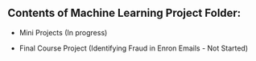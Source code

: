 ## Contents of Machine Learning Project Folder:
 - Mini Projects (In progress)
 
 - Final Course Project (Identifying Fraud in Enron Emails - Not Started)